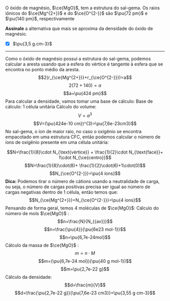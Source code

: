 O óxido de magnésio, $\ce{MgO}$, tem a estrutura do sal-gema. Os raios iônicos do $\ce{Mg^{2+}}$ e do $\ce{O^{2-}}$ são $\pu{72 pm}$ e $\pu{140 pm}$, respectivamente

**Assinale** a alternativa que mais se aproxima da densidade do óxido de magnésio.

- [x] $\pu{3,5 g.cm-3}$

---

Como o óxido de magnésio possui a estrutura do sal-gema, podemos calcular a aresta usando que a esfera do vértice é tangente à esfera que se encontra no ponto médio da aresta.
$$2(r_{\ce{Mg^{2+}}}+r_{\ce{O^{2-}}})=a$$
$$2(72+140)=a$$
$$a=\pu{424 pm}$$
Para calcular a densidade, vamos tomar uma base de cálculo:
Base de cálculo: 1 célula unitária
Cálculo do volume:
$$V=a^{3}$$
$$V=(\pu{424e-10 cm})^{3}=\pu{7,6e-23cm3}$$
No sal-gema, o íon de maior raio, no caso o oxigênio se encontra empacotado em uma estrutura CFC, então podemos calcular o número de íons de oxigênio presente em uma célula unitária:

$$N=\frac{1}{8}\cdot N_{\text{vértice}} + \frac{1}{2}\cdot N_{\text{face}}+ 1\cdot N_{\ce{centro}}$$
$$N=\frac{1}{8}\cdot(8)+ \frac{1}{2}\cdot(6)+1\cdot(0)$$
$$N_{\ce{O^{2-}}}=\pu{4 íons}$$
**Dica:** Podemos tirar o número de cátions usando a neutralidade de carga, ou seja, o número de cargas positivas precisa ser igual ao número de cargas negativas dentro de 1 célula, então temos que:
$$N_{\ce{Mg^{2+}}}=N_{\ce{O^{2-}}}=\pu{4 íons}$$
Pensando de forma geral, temos 4 moléculas de $\ce{MgO}$:
Cálculo do número de mols $\ce{MgO}$ :
$$n=\frac{N}{N_{{av}}}$$
$$n=\frac{\pu{4}}{\pu{6e23 mol-1}}$$
$$n=\pu{6,7e-24mol}$$
Cálculo da massa de $\ce{MgO}$ :
$$m=n \cdot M$$
$$m=(\pu{6,7e-24 mol})(\pu{40 g mol-1})$$
$$m=\pu{2,7e-22 g}$$
Cálculo da densidade:
$$d=\frac{m}{V}$$
$$d=\frac{\pu{2,7e-22 g}}{\pu{7,6e-23 cm3}}=\pu{3,55 g cm-3}$$
